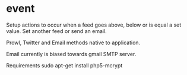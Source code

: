 event
=====

Setup actions to occur when a feed goes above, below or is equal a set value. Set another feed or send an email.

Prowl, Twitter and Email methods native to application.

Email currently is biased towards gmail SMTP server.

Requirements
sudo apt-get install php5-mcrypt
